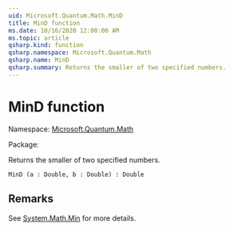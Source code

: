 ```yaml
---
uid: Microsoft.Quantum.Math.MinD
title: MinD function
ms.date: 10/16/2020 12:00:00 AM
ms.topic: article
qsharp.kind: function
qsharp.namespace: Microsoft.Quantum.Math
qsharp.name: MinD
qsharp.summary: Returns the smaller of two specified numbers.
---
```


# MinD function

Namespace: [Microsoft.Quantum.Math](xref:Microsoft.Quantum.Math)

Package: [](https://nuget.org/packages/)


Returns the smaller of two specified numbers.

```Q#
MinD (a : Double, b : Double) : Double
```


## Remarks

See [System.Math.Min](https://docs.microsoft.com/dotnet/api/system.math.min) for more details.